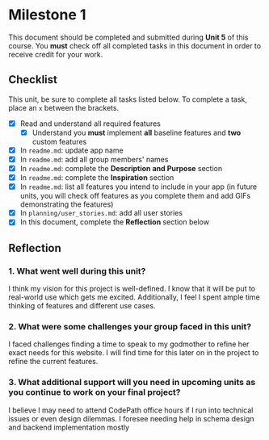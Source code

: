 # Milestone 1

This document should be completed and submitted during **Unit 5** of this course. You **must** check off all completed tasks in this document in order to receive credit for your work.

## Checklist

This unit, be sure to complete all tasks listed below. To complete a task, place an `x` between the brackets.

- [x] Read and understand all required features
  - [x] Understand you **must** implement **all** baseline features and **two** custom features
- [x] In `readme.md`: update app name
- [x] In `readme.md`: add all group members' names
- [x] In `readme.md`: complete the **Description and Purpose** section
- [x] In `readme.md`: complete the **Inspiration** section
- [x] In `readme.md`: list all features you intend to include in your app (in future units, you will check off features as you complete them and add GIFs demonstrating the features)
- [x] In `planning/user_stories.md`: add all user stories
- [x] In this document, complete the **Reflection** section below

## Reflection

### 1. What went well during this unit?

I think my vision for this project is well-defined. I know that it will be put to real-world use which gets me excited. Additionally, I feel I spent ample time thinking of features and different use cases.

### 2. What were some challenges your group faced in this unit?

I faced challenges finding a time to speak to my godmother to refine her exact needs for this website. I will find time for this later on in the project to refine the current features.

### 3. What additional support will you need in upcoming units as you continue to work on your final project?

I believe I may need to attend CodePath office hours if I run into technical issues or even design dilemmas. I foresee needing help in schema design and backend implementation mostly
